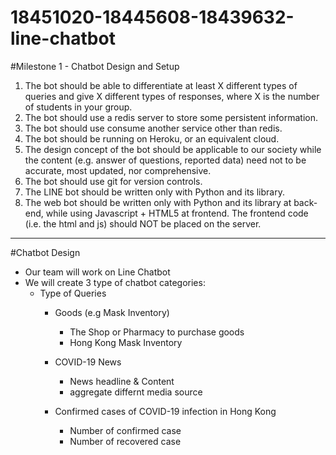 # 18451020-18445608-18439632-line-chatbot
#Milestone 1 - Chatbot Design and Setup
1. The bot should be able to differentiate at least X different types of queries and give X different types of responses, where X is the number of students in your group.
2. The bot should use a redis server to store some persistent information.
3. The bot should use consume another service other than redis.
4. The bot should be running on Heroku, or an equivalent cloud.
5. The design concept of the bot should be applicable to our society while the content (e.g. answer of questions, reported data) need not to be accurate, most updated, nor comprehensive.
6. The bot should use git for version controls.
7. The LINE bot should be written only with Python and its library.
8. The web bot should be written only with Python and its library at back-end, while using Javascript +
HTML5 at frontend. The frontend code (i.e. the html and js) should NOT be placed on the server.

-----------------------------------------------------------------------------
#Chatbot Design
- Our team will work on Line Chatbot
- We will create 3 type of chatbot categories:
    * Type of Queries 
         * Goods (e.g Mask Inventory)
            * The Shop or Pharmacy to purchase goods
            * Hong Kong Mask Inventory

         * COVID-19 News
            * News headline & Content
            * aggregate differnt media source 

         * Confirmed cases of COVID-19 infection in Hong Kong
            * Number of confirmed case 
            * Number of recovered case

       

